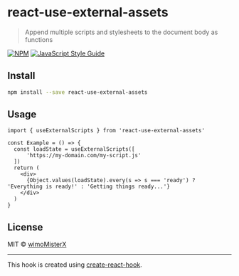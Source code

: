 # react-use-external-assets

> Append multiple scripts and stylesheets to the document body as functions

[![NPM](https://img.shields.io/npm/v/react-use-external-assets.svg)](https://www.npmjs.com/package/react-use-external-assets) [![JavaScript Style Guide](https://img.shields.io/badge/code_style-standard-brightgreen.svg)](https://standardjs.com)

## Install

```bash
npm install --save react-use-external-assets
```

## Usage

```tsx
import { useExternalScripts } from 'react-use-external-assets'

const Example = () => {
  const loadState = useExternalScripts([
      'https://my-domain.com/my-script.js'
  ])
  return (
    <div>
      {Object.values(loadState).every(s => s === 'ready') ? 'Everything is ready!' : 'Getting things ready...'}
    </div>
  )
}
```

## License

MIT © [wimoMisterX](https://github.com/wimoMisterX)

---

This hook is created using [create-react-hook](https://github.com/hermanya/create-react-hook).
